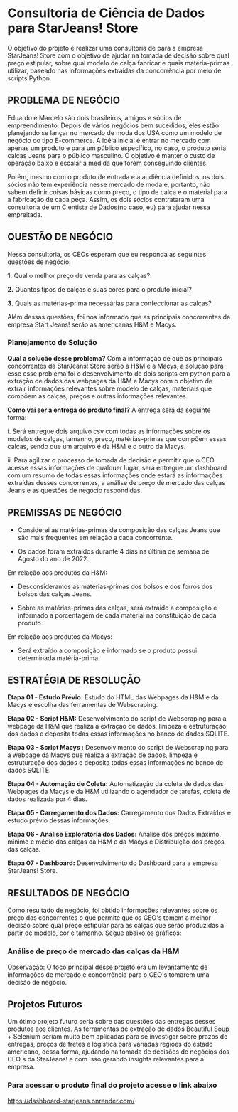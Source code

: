 # Consultoria de Ciência de Dados para StarJeans! Store


O objetivo do projeto é realizar uma consultoria de para a empresa StarJeans! Store com o objetivo de ajudar na tomada de decisão sobre qual preço estipular, sobre qual modelo de calça fabricar e quais matéria-primas utilizar, baseado nas informações extraídas da concorrência por meio de scripts Python.

## PROBLEMA DE NEGÓCIO

Eduardo e Marcelo são dois brasileiros, amigos e sócios de empreendimento. Depois de vários negócios bem sucedidos, eles estão planejando se lançar no mercado de moda dos USA como um modelo de negócio do tipo E-commerce. A idéia inicial é entrar no mercado com apenas um produto e para um público específico, no caso, o produto seria calças Jeans para o público masculino. O objetivo é manter o custo de operação baixo e escalar a medida que forem conseguindo clientes. 

Porém, mesmo com o produto de entrada e a audiência definidos, os dois sócios não tem experiência nesse mercado de moda e, portanto, não sabem definir coisas básicas como preço, o tipo de calça e o material para a fabricação de cada peça. Assim, os dois sócios contrataram uma consultoria de um Cientista de Dados(no caso, eu) para ajudar nessa empreitada.

## QUESTÃO DE NEGÓCIO

Nessa consultoria, os CEOs esperam que eu responda as seguintes questões de negócio:

**1.** Qual o melhor preço de venda para as calças?

**2.** Quantos tipos de calças e suas cores para o produto inicial?

**3.** Quais as matérias-prima necessárias para confeccionar as calças?

Além dessas questões, foi nos informado que as principais concorrentes da empresa Start Jeans! serão as americanas H&M e Macys.

### Planejamento de Solução

**Qual a solução desse problema?** Com a informação de que as principais concorrentes da StarJeans! Store serão a H&M e a Macys, a soluçao para esse esse problema foi o desenvolvimento de dois scripts em python para a extração de dados das webpages da H&M e Macys com o objetivo de extrair informações relevantes sobre modelo de calças, materiais que compõem as calças, preços e outras informações relevantes.

**Como vai ser a entrega do produto final?** A entrega será da seguinte forma:

i. Será entregue dois arquivo csv com todas as informações sobre os modelos de calças, tamanho, preço, matérias-primas que compõem essas calças, sendo que um arquivo é da H&M e o outro da Macys.

ii. Para agilizar o processo de tomada de decisão e permitir que o CEO acesse essas informações de qualquer lugar, será entregue um dashboard com um resumo de todas essas informações onde estará as informações extraídas desses concorrentes, a análise de preço de mercado das calças Jeans e as questões de negócio respondidas.

## PREMISSAS DE NEGÓCIO

- Considerei as matérias-primas de composição das calças Jeans que são mais frequentes em relação a cada concorrente.

- Os dados foram extraídos durante 4 dias na última de semana de Agosto do ano de 2022.

Em relação aos produtos da H&M:

- Desconsideramos as matérias-primas dos bolsos e dos forros dos bolsos das calças Jeans.

- Sobre as matérias-primas das calças, será extraído a composição e informado a porcentagem de cada material na constituição de cada produto.

Em relação aos produtos da Macys:

- Será extraído a composição e informado se o produto possui determinada matéria-prima.

## ESTRATÉGIA DE RESOLUÇÃO

**Etapa 01 - Estudo Prévio:** Estudo do HTML das Webpages da H&M e da Macys e escolha das ferramentas de Webscraping.

**Etapa 02 - Script H&M:** Desenvolvimento do script de Webscraping para a webpage da H&M que realiza a extração de dados, limpeza e estruturação dos dados e deposita todas essas informações no banco de dados SQLITE.

**Etapa 03 - Script Macys :** Desenvolvimento do script de Webscraping para a webpage da Macys que realiza a extração de dados, limpeza e estruturação dos dados e deposita todas essas informações no banco de dados SQLITE.

**Etapa 04 - Automação de Coleta:** Automatização da coleta de dados das Webpages da Macys e da H&M utilizando o agendador de tarefas, coleta de dados realizada por 4 dias.

**Etapa 05 - Carregamento dos Dados:** Carregamento dos Dados Extraídos e estudo prévio dessas informações.

**Etapa 06 - Análise Exploratória dos Dados:** Análise dos preços máximo, mínimo e médio das calças da H&M e da Macys e Distribuição dos preços das calças.

**Etapa 07 - Dashboard:** Desenvolvimento do Dashboard para a empresa StarJeans! Store.

## RESULTADOS DE NEGÓCIO

Como resultado de negócio, foi obtido informações relevantes sobre os preço das concorrentes o que permite que os CEO's tomem a melhor decisão sobre qual preço estipular para as calças que serão produzidas a partir de modelo, cor e tamanho. Segue abaixo os gráficos:

### Análise de preço de mercado das calças da H&M





Observação: O foco principal desse projeto era um levantamento de informações de mercado e concorrência para o CEO's tomarem uma decisão de negócio.

## Projetos Futuros

Um ótimo projeto futuro seria sobre das questões das entregas desses produtos aos clientes. As ferramentas de extração de dados Beautiful Soup + Selenium seriam muito bem aplicadas para se investigar sobre prazos de entregas, preços de fretes e logística para variadas regiões do estado americano, dessa forma, ajudando na tomada de decisões de negócios dos CEO´s da StarJeans! e com isso gerando insights relevantes para a empresa.



### Para acessar o produto final do projeto acesse o link abaixo
https://dashboard-starjeans.onrender.com/
